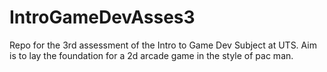 # IntroGameDevAsses3
Repo for the 3rd assessment of the Intro to Game Dev Subject at UTS. Aim is to lay the foundation for a 2d arcade game in the style of pac man.
